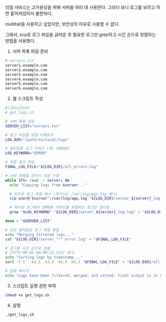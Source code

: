 리얼 서비스는 고가용성을 위해 서버를 여러 대 사용한다.
그러다 보니 로그를 보려고 하면 흩어져있어서 불편하다.

multitail을 사용하고 싶었지만, 보안상의 이유로 사용할 수 없다.

그래서, scp로 로그 파일을 긁어온 후 필요한 로그만 grep하고 시간 순으로 정렬하는 방법을 사용했다.

1. 서버 목록 파일 준비
```bash
# servers.txt
server1.example.com
server2.example.com
server3.example.com
server4.example.com
server5.example.com
server6.example.com
```
2. 쉘 스크립트 작성
```bash
#!/bin/bash
# get_logs.sh

# 서버 목록 파일
SERVER_LIST="servers.txt"

# 로그 저장할 로컬 디렉토리
LOG_DIR="/path/to/local/logs"

# 필터링할 로그 키워드 (예: ERROR)
LOG_KEYWORD="ERROR"

# 최종 결과 파일
FINAL_LOG_FILE="${LOG_DIR}/all_errors.log"

# 서버 목록을 읽어서 작업 수행
while IFS= read -r server; do
  echo "Copying logs from $server..."

  # SCP로 로그 파일 복사 (여기서는 /var/log/app.log 예시)
  scp user@"$server":/var/log/app.log "${LOG_DIR}/server_${server}_log.log"

  # 복사된 로그에서 ERROR 키워드를 포함하는 로그만 필터링
  grep "$LOG_KEYWORD" "${LOG_DIR}/server_${server}_log.log" > "${LOG_DIR}/server_${server}_error.log"

done < "$SERVER_LIST"

# 모든 필터링된 로그 파일 병합
echo "Merging filtered logs..."
cat "${LOG_DIR}/server_"*"_error.log" > "$FINAL_LOG_FILE"

# 로그를 시간 순으로 정렬
# [YYYY-MM-DD HH:MM:SS,SSS] 형식
echo "Sorting logs by timestamp..."
sort -t'[' -k2,2 -k3,3 -k4,4 -k5,5 "$FINAL_LOG_FILE" > "${LOG_DIR}/all_errors_sorted.log"

# 완료 메시지
echo "Logs have been filtered, merged, and sorted. Final output is in ${LOG_DIR}/all_errors_sorted.log"
```
3. 스크립트 실행 권한 부여
```bash
chmod +x get_logs.sh
```
4. 실행
```bash
./get_logs.sh
```